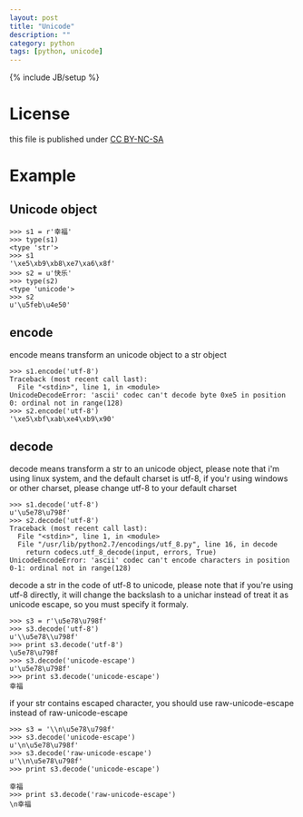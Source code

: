 ```yaml
---
layout: post
title: "Unicode"
description: ""
category: python
tags: [python, unicode]
---
```

{% include JB/setup %}
# License
this file is published under [CC BY-NC-SA](http://creativecommons.org/licenses/by-nc-sa/3.0/)

# Example
## Unicode object

    >>> s1 = r'幸福'
    >>> type(s1)
    <type 'str'>
    >>> s1
    '\xe5\xb9\xb8\xe7\xa6\x8f'
    >>> s2 = u'快乐'
    >>> type(s2)
    <type 'unicode'>
    >>> s2
    u'\u5feb\u4e50'

## encode
encode means transform an unicode object to a str object

    >>> s1.encode('utf-8')
    Traceback (most recent call last):
      File "<stdin>", line 1, in <module>
    UnicodeDecodeError: 'ascii' codec can't decode byte 0xe5 in position 0: ordinal not in range(128)
    >>> s2.encode('utf-8')
    '\xe5\xbf\xab\xe4\xb9\x90'

## decode
decode means transform a str to an unicode object, please note that i'm using linux system, and the default charset is utf-8, if you'r using windows or other charset, please change utf-8 to your default charset

    >>> s1.decode('utf-8')
    u'\u5e78\u798f'
    >>> s2.decode('utf-8')
    Traceback (most recent call last):
      File "<stdin>", line 1, in <module>
      File "/usr/lib/python2.7/encodings/utf_8.py", line 16, in decode
        return codecs.utf_8_decode(input, errors, True)
    UnicodeEncodeError: 'ascii' codec can't encode characters in position 0-1: ordinal not in range(128)

decode a str in the code of utf-8 to unicode, please note that if you're using utf-8 directly, it will change the backslash to a unichar instead of treat it as unicode escape, so you must specify it formaly.

    >>> s3 = r'\u5e78\u798f'
    >>> s3.decode('utf-8')
    u'\\u5e78\\u798f'
    >>> print s3.decode('utf-8')
    \u5e78\u798f
    >>> s3.decode('unicode-escape')
    u'\u5e78\u798f'
    >>> print s3.decode('unicode-escape')
    幸福

if your str contains escaped character, you should use raw-unicode-escape instead of raw-unicode-escape

    >>> s3 = '\\n\u5e78\u798f'
    >>> s3.decode('unicode-escape')
    u'\n\u5e78\u798f'
    >>> s3.decode('raw-unicode-escape')
    u'\\n\u5e78\u798f'
    >>> print s3.decode('unicode-escape')
    
    幸福
    >>> print s3.decode('raw-unicode-escape')
    \n幸福
